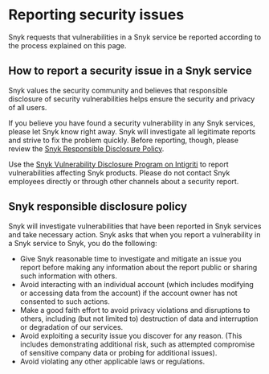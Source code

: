 # Reporting security issues

Snyk requests that vulnerabilities in a Snyk service be reported according to the process explained on this page.

## How to report a security issue in a Snyk service

Snyk values the security community and believes that responsible disclosure of security vulnerabilities helps ensure the security and privacy of all users.

If you believe you have found a security vulnerability in any Snyk services, please let Snyk know right away. Snyk will investigate all legitimate reports and strive to fix the problem quickly. Before reporting, though, please review the [Snyk Responsible Disclosure Policy](reporting-security-issues.md#snyk-responsible-disclosure-policy).

Use the [Snyk Vulnerability Disclosure Program on Intigriti](https://app.intigriti.com/company/programs/snyk/snykvdp/detail) to report vulnerabilities affecting Snyk products. Please do not contact Snyk employees directly or through other channels about a security report.&#x20;

## Snyk responsible disclosure policy

Snyk will investigate vulnerabilities that have been reported in Snyk services and take necessary action. Snyk asks that when you report a vulnerability in a Snyk service to Snyk, you do the following:

* Give Snyk reasonable time to investigate and mitigate an issue you report before making any information about the report public or sharing such information with others.
* Avoid interacting with an individual account (which includes modifying or accessing data from the account) if the account owner has not consented to such actions.
* Make a good faith effort to avoid privacy violations and disruptions to others, including (but not limited to) destruction of data and interruption or degradation of our services.
* Avoid exploiting a security issue you discover for any reason. (This includes demonstrating additional risk, such as attempted compromise of sensitive company data or probing for additional issues).
* Avoid violating any other applicable laws or regulations.
